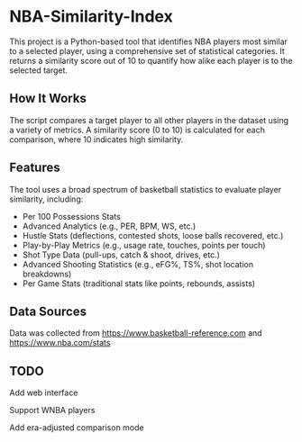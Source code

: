 # NBA-Similarity-Index

This project is a Python-based tool that identifies NBA players most similar to a selected player, using a comprehensive set of statistical categories. It returns a similarity score out of 10 to quantify how alike each player is to the selected target.

## How It Works
The script compares a target player to all other players in the dataset using a variety of metrics. A similarity score (0 to 10) is calculated for each comparison, where 10 indicates high similarity.

## Features
The tool uses a broad spectrum of basketball statistics to evaluate player similarity, including:

- Per 100 Possessions Stats
- Advanced Analytics (e.g., PER, BPM, WS, etc.)
- Hustle Stats (deflections, contested shots, loose balls recovered, etc.)
- Play-by-Play Metrics (e.g., usage rate, touches, points per touch)
- Shot Type Data (pull-ups, catch & shoot, drives, etc.)
- Advanced Shooting Statistics (e.g., eFG%, TS%, shot location breakdowns)
- Per Game Stats (traditional stats like points, rebounds, assists)

## Data Sources
Data was collected from https://www.basketball-reference.com and https://www.nba.com/stats

## TODO
Add web interface

Support WNBA players

Add era-adjusted comparison mode
